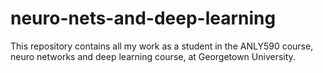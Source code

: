 # neuro-nets-and-deep-learning
This repository contains all my work as a student in the ANLY590 course, neuro networks and deep learning course, at Georgetown University.
